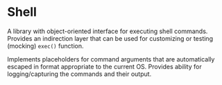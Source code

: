 # Shell

A library with object-oriented interface for executing shell commands. Provides an indirection layer that can be used for customizing or testing (mocking) `exec()` function.

Implements placeholders for command arguments that are automatically escaped in format appropriate to the current OS. Provides ability for logging/capturing the commands and their output.
